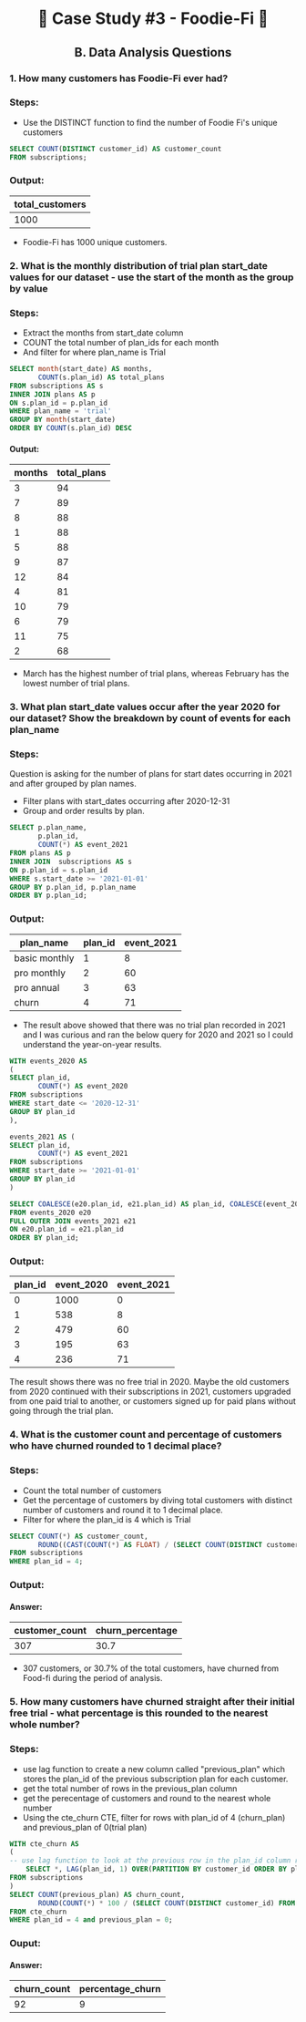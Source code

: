 # <p align="center" style="margin-top: 0px;">🥑 Case Study #3 - Foodie-Fi 🥑
## <p align="center"> B. Data Analysis Questions


### 1. How many customers has Foodie-Fi ever had?

### Steps:
  
* Use the DISTINCT function to find the number of Foodie Fi's unique customers

```sql
SELECT COUNT(DISTINCT customer_id) AS customer_count
FROM subscriptions;
```
### Output:
|total_customers|
| -- |
|1000|

* Foodie-Fi has 1000 unique customers.
  
 
### 2. What is the monthly distribution of trial plan start_date values for our dataset - use the start of the month as the group by value

### Steps:
* Extract the months from start_date column
* COUNT the total number of plan_ids for each month
* And filter for where plan_name is Trial

```sql
SELECT month(start_date) AS months,
	   COUNT(s.plan_id) AS total_plans
FROM subscriptions AS s
INNER JOIN plans AS p
ON s.plan_id = p.plan_id
WHERE plan_name = 'trial'
GROUP BY month(start_date)
ORDER BY COUNT(s.plan_id) DESC
```

#### Output:
| months | total_plans
| -- | --
| 3 | 94
| 7 | 89
| 8 | 88
| 1 | 88
| 5 | 88 
| 9 | 87
| 12 | 84
| 4 | 81
| 10 | 79
| 6 | 79
| 11 | 75
| 2 | 68
	
* March has the highest number of trial plans, whereas February has the lowest number of trial plans.
  
  
### 3. What plan start_date values occur after the year 2020 for our dataset? Show the breakdown by count of events for each plan_name

### Steps:
Question is asking for the number of plans for start dates occurring in 2021 and after grouped by plan names.

* Filter plans with start_dates occurring after 2020-12-31
* Group and order results by plan.

```sql
SELECT p.plan_name, 
	   p.plan_id,
	   COUNT(*) AS event_2021
FROM plans AS p
INNER JOIN  subscriptions AS s
ON p.plan_id = s.plan_id
WHERE s.start_date >= '2021-01-01'
GROUP BY p.plan_id, p.plan_name
ORDER BY p.plan_id;
```

### Output:
plan_name | plan_id | event_2021
-- | -- | --
basic monthly | 1 | 8
pro monthly | 2 | 60
pro annual | 3 | 63
churn | 4 | 71
	
	
* The result above showed that there was no trial plan recorded in 2021 and I was curious and ran the below query for 2020 and 2021 so I could understand the year-on-year results.


```sql
WITH events_2020 AS 
(
SELECT plan_id,
	   COUNT(*) AS event_2020
FROM subscriptions
WHERE start_date <= '2020-12-31'
GROUP BY plan_id
),

events_2021 AS (
SELECT plan_id,
	   COUNT(*) AS event_2021
FROM subscriptions
WHERE start_date >= '2021-01-01'
GROUP BY plan_id
)

SELECT COALESCE(e20.plan_id, e21.plan_id) AS plan_id, COALESCE(event_2020, 0) AS event_2020, COALESCE(event_2021, 0) AS event_2021
FROM events_2020 e20
FULL OUTER JOIN events_2021 e21
ON e20.plan_id = e21.plan_id
ORDER BY plan_id;
```
 
### Output:
plan_id| event_2020 | event_2021
-- | -- | --
0 | 1000 | 0
1 | 538 | 8
2 | 479 | 60
3 | 195 | 63
4 | 236 | 71


The result shows there was no free trial in 2020. Maybe the old customers from 2020 continued with their subscriptions in 2021,
customers upgraded from one paid trial to another, or customers signed up for paid plans without going through the trial plan.


### 4. What is the customer count and percentage of customers who have churned rounded to 1 decimal place?

### Steps:
* Count the total number of customers
* Get the percentage of customers by diving total customers with distinct number of customers and round it to 1 decimal place.
* Filter for where the plan_id is 4 which is Trial

```sql
SELECT COUNT(*) AS customer_count,
	   ROUND((CAST(COUNT(*) AS FLOAT) / (SELECT COUNT(DISTINCT customer_id) FROM  subscriptions)) * 100, 1) AS churn_percentage
FROM subscriptions
WHERE plan_id = 4;
```

### Output:
#### Answer:
customer_count | churn_percentage
-- | --
307 | 30.7
	
* 307 customers, or 30.7% of the total customers, have churned from Food-fi during the period of analysis.

	
### 5. How many customers have churned straight after their initial free trial - what percentage is this rounded to the nearest whole number?

### Steps:
* use lag function to create a new column called "previous_plan" which stores the plan_id of the previous
  subscription plan for each customer.	
* get the total number of rows in the previous_plan column
* get the perecentage of customers and round to the nearest whole number
* Using the cte_churn CTE, filter for rows with plan_id of 4 (churn_plan) and previous_plan of 0(trial plan)

```sql
WITH cte_churn AS 
(
-- use lag function to look at the previous row in the plan_id column resulting in previous_plan column
	SELECT *, LAG(plan_id, 1) OVER(PARTITION BY customer_id ORDER BY plan_id) AS previous_plan
FROM subscriptions
)
SELECT COUNT(previous_plan) AS churn_count, 
	   ROUND(COUNT(*) * 100 / (SELECT COUNT(DISTINCT customer_id) FROM subscriptions), 0) AS percentage_churn
FROM cte_churn
WHERE plan_id = 4 and previous_plan = 0;
```

### Ouput:
#### Answer:
churn_count | percentage_churn
-- | --
92 | 9

